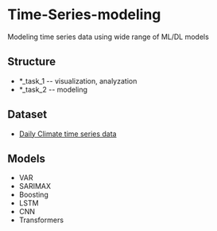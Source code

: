 # Time-Series-modeling
Modeling time series data using wide range of ML/DL models

## Structure
* *_task_1 -- visualization, analyzation
* *_task_2 -- modeling

## Dataset
* [Daily Climate time series data](https://www.kaggle.com/datasets/sumanthvrao/daily-climate-time-series-data)

## Models
* VAR
* SARIMAX
* Boosting
* LSTM
* CNN
* Transformers
